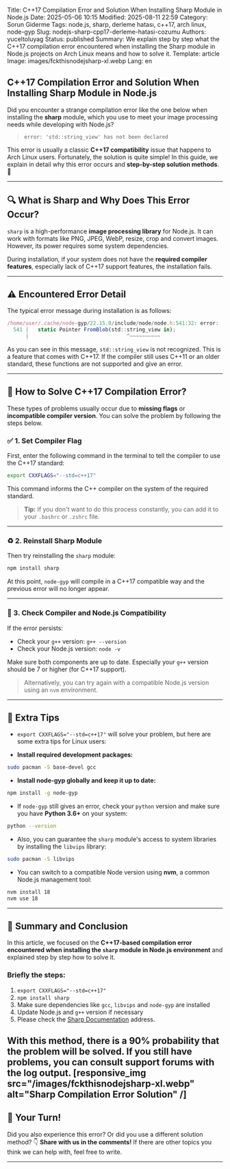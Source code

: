 Title: C++17 Compilation Error and Solution When Installing Sharp Module in Node.js
Date: 2025-05-06 10:15
Modified: 2025-08-11 22:59
Category: Sorun Giderme
Tags: node.js, sharp, derleme hatası, c++17, arch linux, node-gyp
Slug: nodejs-sharp-cpp17-derleme-hatasi-cozumu
Authors: yuceltoluyag
Status: published
Summary: We explain step by step what the C++17 compilation error encountered when installing the Sharp module in Node.js projects on Arch Linux means and how to solve it.
Template: article
Image: images/fckthisnodejsharp-xl.webp
Lang: en

## C++17 Compilation Error and Solution When Installing Sharp Module in Node.js

Did you encounter a strange compilation error like the one below when installing the **sharp** module, which you use to meet your image processing needs while developing with Node.js?

> `error: 'std::string_view' has not been declared`

This error is usually a classic **C++17 compatibility** issue that happens to Arch Linux users. Fortunately, the solution is quite simple! In this guide, we explain in detail why this error occurs and **step-by-step solution methods**. 🚀

---

## 🔍 What is Sharp and Why Does This Error Occur?

`sharp` is a high-performance **image processing library** for Node.js. It can work with formats like PNG, JPEG, WebP, resize, crop and convert images. However, its power requires some system dependencies.

During installation, if your system does not have the **required compiler features**, especially lack of C++17 support features, the installation fails.

---

## ⚠️ Encountered Error Detail

The typical error message during installation is as follows:

```js
/home/user/.cache/node-gyp/22.15.0/include/node/node.h:541:32: error: 'std::string_view' has not been declared
  541 |   static Pointer FromBlob(std::string_view in);
      |                                ^~~~~~~~~~~
```

As you can see in this message, `std::string_view` is not recognized. This is a feature that comes with C++17. If the compiler still uses C++11 or an older standard, these functions are not supported and give an error.

---

## 🔧 How to Solve C++17 Compilation Error?

These types of problems usually occur due to **missing flags** or **incompatible compiler version**. You can solve the problem by following the steps below.

### ✅ 1. Set Compiler Flag

First, enter the following command in the terminal to tell the compiler to use the C++17 standard:

```bash
export CXXFLAGS="--std=c++17"
```

This command informs the C++ compiler on the system of the required standard.

> **Tip:** If you don't want to do this process constantly, you can add it to your `.bashrc` or `.zshrc` file.

---

### ♻️ 2. Reinstall Sharp Module

Then try reinstalling the `sharp` module:

```bash
npm install sharp
```

At this point, `node-gyp` will compile in a C++17 compatible way and the previous error will no longer appear.

---

### 🧪 3. Check Compiler and Node.js Compatibility

If the error persists:

* Check your `g++` version: `g++ --version`
* Check your Node.js version: `node -v`

Make sure both components are up to date. Especially your `g++` version should be 7 or higher (for C++17 support).

> Alternatively, you can try again with a compatible Node.js version using an `nvm` environment.

---

## 🧹 Extra Tips

 - `export CXXFLAGS="--std=c++17"` will solve your problem, but here are some extra tips for Linux users:

* **Install required development packages:**

```bash
sudo pacman -S base-devel gcc
```

* **Install node-gyp globally and keep it up to date:**

```bash
npm install -g node-gyp
```

* If `node-gyp` still gives an error, check your `python` version and make sure you have **Python 3.6+** on your system:

```bash
python --version
```

* Also, you can guarantee the `sharp` module's access to system libraries by installing the `libvips` library:

```bash
sudo pacman -S libvips
```

* You can switch to a compatible Node version using **nvm**, a common Node.js management tool:

```bash
nvm install 18
nvm use 18
```

---

## 📌 Summary and Conclusion

In this article, we focused on the **C++17-based compilation error encountered when installing the `sharp` module in Node.js environment** and explained step by step how to solve it.

### Briefly the steps:

1. `export CXXFLAGS="--std=c++17"`
2. `npm install sharp`
3. Make sure dependencies like `gcc`, `libvips` and `node-gyp` are installed
4. Update Node.js and `g++` version if necessary
5. Please check the [Sharp Documentation](https://sharp.pixelplumbing.com/install/) address.

With this method, there is a 90% probability that the problem will be solved. If you still have problems, you can consult support forums with the log output.
[responsive_img src="/images/fckthisnodejsharp-xl.webp" alt="Sharp Compilation Error Solution" /]
---

## 💬 Your Turn!

Did you also experience this error? Or did you use a different solution method? 👇
**Share with us in the comments!** If there are other topics you think we can help with, feel free to write.

---